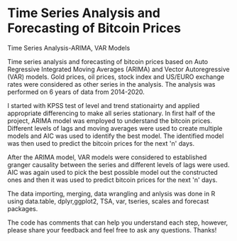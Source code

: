 # Time Series Analysis and Forecasting of Bitcoin Prices
 Time Series Analysis-ARIMA, VAR Models

Time series analysis and forecasting of bitcoin prices based on Auto Regressive Integrated Moving Averages (ARIMA) and Vector Autoregressive (VAR) models. Gold prices, oil prices, stock index and US/EURO exchange rates were considered as other series in the analysis. The analysis was performed on 6 years of data from 2014-2020. 

I started with KPSS test of level and trend stationairty and applied appropriate differencing to make all series stationary. In first half of the project, ARIMA model was employed to understand the bitcoin prices. Different levels of lags and moving averages were used to create multiple models and AIC was used to identify the best model. The identified model was then used to predict the bitcoin prices for the next 'n' days. 

After the ARIMA model, VAR models were considered to established granger causality between the series and different levels of lags were used. AIC was again used to pick the best possible model out the constructed ones and then it was used to predict bitcoin prices for the next 'n' days. 

The data importing, merging, data wrangling and anlysis was done in R using data.table, dplyr,ggplot2, TSA, var, tseries, scales and forecast packages. 

The code has comments that can help you understand each step, however, please share your feedback and feel free to ask any questions. Thanks!
